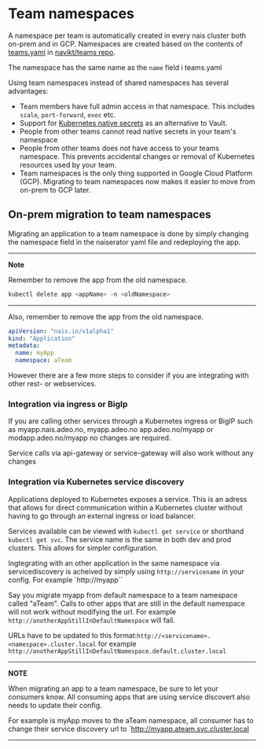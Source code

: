# Team namespaces

A namespace per team is automatically created in every nais cluster both on-prem and in GCP. 
Namespaces are created based on the contents of [teams.yaml](https://github.com/navikt/teams/blob/master/teams.yml) in [navikt/teams repo](https://github.com/navikt/teams/). 

The namespace has the same name as the `name` field i teams.yaml

Using team namespaces instead of shared namespaces has several advantages: 
- Team members have full admin access in that namespace. This includes `scale`, `port-forward`, `exec` etc. 
- Support for [Kubernetes native secrets](https://kubernetes.io/docs/concepts/configuration/secret/) as an alternative to Vault. 
- People from other teams cannot read native secrets in your team's namespace
- People from other teams does not have access to your teams namespace. This prevents accidental changes or removal of Kubernetes resources used by your team. 
- Team namespaces is the only thing supported in Google Cloud Platform (GCP). Migrating to team namespaces now makes it easier to move from on-prem to GCP later. 


## On-prem migration to team namespaces

Migrating an application to a team namespace is done by simply changing the namespace field in the naiserator yaml file and redeploying the app. 

---

**Note**

Remember to remove the app from the old namespace. 
``` bash
kubectl delete app <appName> -n <oldNamespace>
```

---



Also, remember to remove the app from the old namespace. 

```yaml
apiVersion: "nais.io/v1alpha1"
kind: "Application"
metadata:
  name: myApp
  namespace: aTeam
  ```

However there are a few more steps to consider if you are integrating with other rest- or webservices. 

### Integration via ingress or BigIp 
If you are calling other services through a Kubernetes ingress or BigIP such as myapp.nais.adeo.no, myapp.adeo.no app.adeo.no/myapp or modapp.adeo.no/myapp no changes are required. 

Service calls via api-gateway or service-gateway will also work without any changes

### Integration via Kubernetes service discovery

Applications deployed to Kubernetes exposes a service. This is an adress that allows for direct communication within a Kubernetes cluster without having to go through an external ingress or load balancer. 

Services available can be viewed with `kubectl get service` or shorthand `kubectl get svc`. The service name is the same in both dev and prod clusters. This allows for simpler configuration. 

Ingtegrating with an other application in the same namespace via servicediscovery is acheived by simply using `http://servicename` in your config. For example `http://myapp``

Say you migrate myapp from default namespace to a team namespace called "aTeam". Calls to other apps that are still in the default namespace will not work without modifying the url. For example `http://anotherAppStillInDefaultNamespace` will fail. 

URLs have to be updated to this format:`http://<servicename>.<namespace>.cluster.local` for example `http://anotherAppStillInDefaultNamespace.default.cluster.local`

---
**NOTE**

When migrating an app to a team namespace, be sure to let your consumers know. 
All consuming apps that are using service discovert also needs to update their config. 

For example is myApp moves to the aTeam namespace, all consumer has to change their service discovery url to `http://myapp.ateam.svc.cluster.local

---

